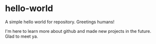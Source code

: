 # hello-world
A simple hello world for repository.
Greetings humans!

I'm here to learn more about github and made new projects in the future.
Glad to meet ya.
